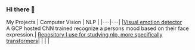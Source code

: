 ### Hi there 👋

My Projects
|  Computer Vision |  NLP |
|---|---|
|[Visual emotion detector](https://github.com/L-Heidrich/Visual_emotion_detection)  <br>A GCP hosted CNN trained recognize a persons mood based on their face expression.| [Repository I use for studying nlp, more specifically transformers](https://github.com/L-Heidrich/NLP_and_transformers)|
|   |   |
<!--
**L-Heidrich/L-Heidrich** is a ✨ _special_ ✨ repository because its `README.md` (this file) appears on your GitHub profile.

Here are some ideas to get you started:

- 🔭 I’m currently working on ...
- 🌱 I’m currently learning ...
- 👯 I’m looking to collaborate on ...
- 🤔 I’m looking for help with ...
- 💬 Ask me about ...
- 📫 How to reach me: ...
- 😄 Pronouns: ...
- ⚡ Fun fact: ...
-->

